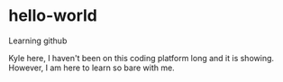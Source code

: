 # hello-world
Learning github

Kyle here, I haven't been on this coding platform long and it is showing.
However, I am here to learn so bare with me. 
